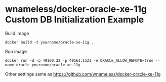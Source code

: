 # wnameless/docker-oracle-xe-11g Custom DB Initialization Example

Build image

```
docker build -t yourname/oracle-xe-11g .
````


Run image

```
docker run -d -p 49160:22 -p 49161:1521 -e ORACLE_ALLOW_REMOTE=true --name oracle yourname/oracle-xe-11g
```


Other settings same as https://github.com/wnameless/docker-oracle-xe-11g
